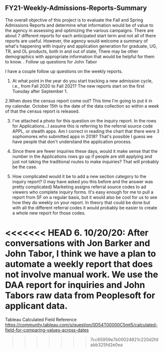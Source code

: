 ﻿## FY21-Weekly-Admissions-Reports-Summary

The overall objective of this project is to evaluate the Fall and Spring Admissions Reports and determine what information would be of value to the agency in assessing and optimizing the various campaigns. 
There are about 7 different reports for each anticipated  start term and not all of there reports are useful. However, the agency would welcome a summary of what's happening with inquiry and application generation for graduate, UG, TR, and OL products, both in and out of state, There may be other demographics  with appropriate information that would be helpful for them to know.
. 
Follow up questions for John Tabor

I have a couple follow up questions on the weekly reports. 

1. At what point in the year do you start tracking a new admission cycle, i.e., from Fall 2020 to Fall 2021? The new reports start on the first Tuesday after September 1.  

2.When does the census report come out? This time I'm going to put it in my calendar.  October 15th is the date of the data collection so within a week of that the census report is released.  

3. I've attached a photo for this question on the inquiry report. In the rows for Applications...I assume this is referring to the referral source code APPL, or stealth apps. Am I correct in reading the chart that there were 3 sophomores who submitted apps in 2018? That's possible I guess we have people that don't understand the application process.  

4. Since there are fewer inquiries these days, would it make sense that the number in the Applications rows go up if people are still applying and just not taking the traditional routes to make inquiries? That will probably be the case.
﻿
5. How complicated would it be to add a new section category to the inquiry report? (I may have asked you this before and the answer was pretty complicated) Marketing assigns referral source codes to ad viewers who complete inquiry forms. It's easy enough for me to pull a report from SF on a regular basis, but it would also be cool for us to see how they do weekly on your report. In theory that could be done but with all the different referral codes it would probably be easier to create a whole new report for those codes.  

<<<<<<< HEAD
6. 10/20/20: After conversations with Jon Barker and John Tabor, I think we have a plan to automate a weekly report that does not involve manual work. 
We use the DAA report for inquiries and John Tabors raw data from Peoplesoft for applicant data. 
=======
Tableau Calculated Field Reference https://community.tableau.com/s/question/0D54T00000C5mt5/calculated-field-for-comparing-values-across-dates
>>>>>>> 7cc65959e7b00024821c220d2fdabb325fd2e0ea
